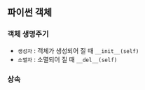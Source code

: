 ## 파이썬 객체

### 객체 생명주기
- `생성자` : 객체가 생성되어 질 때 `__init__(self)`
- `소멸자` : 소멸되어 질 때 `__del__(self)`

### 상속
